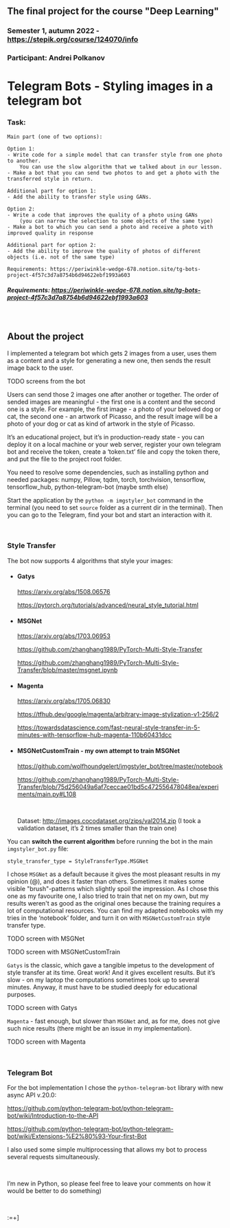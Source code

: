 ## The final project for the course "Deep Learning"
### Semester 1, autumn 2022 - https://stepik.org/course/124070/info
### Participant: Andrei Polkanov
# Telegram Bots - Styling images in a telegram bot

### Task:
```
Main part (one of two options):

Option 1:
- Write code for a simple model that can transfer style from one photo to another.
    You can use the slow algorithm that we talked about in our lesson.
- Make a bot that you can send two photos to and get a photo with the transferred style in return.

Additional part for option 1:
- Add the ability to transfer style using GANs.

Option 2:
- Write a code that improves the quality of a photo using GANs 
    (you can narrow the selection to some objects of the same type)
- Make a bot to which you can send a photo and receive a photo with improved quality in response

Additional part for option 2:
- Add the ability to improve the quality of photos of different objects (i.e. not of the same type)

Requirements: https://periwinkle-wedge-678.notion.site/tg-bots-project-4f57c3d7a8754b6d94622ebf1993a603
```
##### Requirements: https://periwinkle-wedge-678.notion.site/tg-bots-project-4f57c3d7a8754b6d94622ebf1993a603

&nbsp;

## About the project

I implemented a telegram bot which gets 2 images from a user, uses them as a content and a style for generating a new one, then sends the result image back to the user.

TODO screens from the bot

Users can send those 2 images one after another or together. The order of sended images are meaningful - the first one is a content and the second one is a style. For example, the first image - a photo of your beloved dog or cat, the second one - an artwork of Picasso, and the result image will be a photo of your dog or cat as kind of artwork in the style of Picasso.

It’s an educational project, but it’s in production-ready state - you can deploy it on a local machine or your web server, register your own telegram bot and receive the token, create a ‘token.txt’ file and copy the token there, and put the file to the project root folder. 

You need to resolve some dependencies, such as installing python and needed packages:
numpy, Pillow, tqdm, torch, torchvision, tensorflow, tensorflow_hub, python-telegram-bot (maybe smth else)

Start the application by the `python -m imgstyler_bot` command in the terminal (you need to set `source` folder as a current dir in the terminal). Then you can go to the Telegram, find your bot and start an interaction with it.

&nbsp;

### Style Transfer

The bot now supports 4 algorithms that style your images:


- #### Gatys

	https://arxiv.org/abs/1508.06576
 
	https://pytorch.org/tutorials/advanced/neural_style_tutorial.html


- #### MSGNet

	https://arxiv.org/abs/1703.06953
	
	https://github.com/zhanghang1989/PyTorch-Multi-Style-Transfer
	
	https://github.com/zhanghang1989/PyTorch-Multi-Style-Transfer/blob/master/msgnet.ipynb



- #### Magenta

	https://arxiv.org/abs/1705.06830

	https://tfhub.dev/google/magenta/arbitrary-image-stylization-v1-256/2

	https://towardsdatascience.com/fast-neural-style-transfer-in-5-minutes-with-tensorflow-hub-magenta-110b60431dcc



- #### MSGNetCustomTrain - my own attempt to train MSGNet

	https://github.com/wolfhoundgelert/imgstyler_bot/tree/master/notebook 
 
	https://github.com/zhanghang1989/PyTorch-Multi-Style-Transfer/blob/75d256049a6af7ceccae01bd5c472556478048ea/experiments/main.py#L108
	
	&nbsp;
	
	Dataset: http://images.cocodataset.org/zips/val2014.zip (I took a validation dataset, it’s 2 times smaller than the train one)

 

You can **switch the current algorithm** before running the bot in the main `imgstyler_bot.py` file:
```
style_transfer_type = StyleTransferType.MSGNet
```

I chose `MSGNet` as a default because it gives the most pleasant results in my opinion (@), and does it faster than others. Sometimes it makes some visible "brush"-patterns which slightly spoil the impression. As I chose this one as my favourite one, I also tried to train that net on my own, but my results weren't as good as the original ones because the training requires a lot of computational resources. You can find my adapted notebooks with my tries in the ‘notebook’ folder, and turn it on with `MSGNetCustomTrain` style transfer type.

TODO screen with MSGNet

TODO screen with MSGNetCustomTrain 

`Gatys` is the classic, which gave a tangible impetus to the development of style transfer at its time. Great work! And it gives excellent results. But it’s slow - on my laptop the computations sometimes took up to several minutes. Anyway, it must have to be studied deeply for educational purposes.

TODO screen with Gatys

`Magenta` - fast enough, but slower than `MSGNet` and, as for me, does not give such nice results (there might be an issue in my implementation).

TODO screen with Magenta

&nbsp;

### Telegram Bot

For the bot implementation I chose the `python-telegram-bot` library with new async API v.20.0:
	
https://github.com/python-telegram-bot/python-telegram-bot/wiki/Introduction-to-the-API

https://github.com/python-telegram-bot/python-telegram-bot/wiki/Extensions-%E2%80%93-Your-first-Bot

I also used some simple multiprocessing that allows my bot to process several requests simultaneously.

&nbsp;

I’m new in Python, so please feel free to leave your comments on how it would be better to do something)

&nbsp;

:=+]